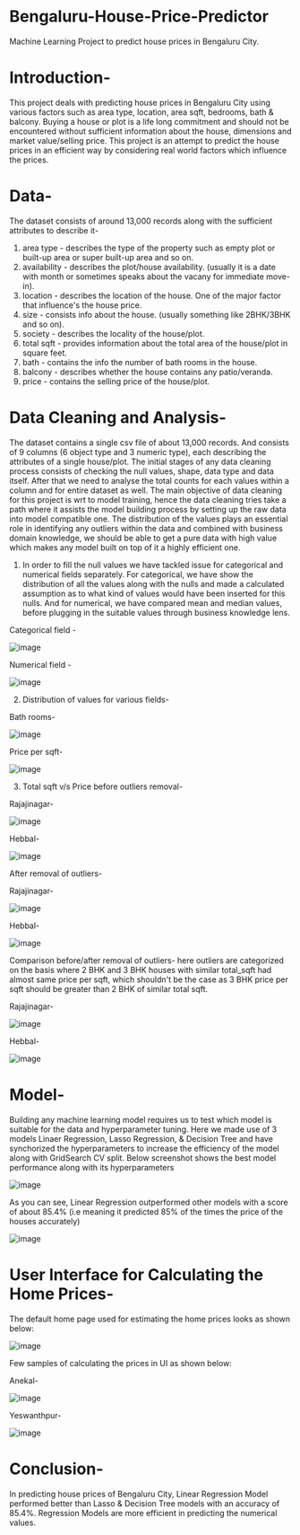 # Bengaluru-House-Price-Predictor
Machine Learning Project to predict house prices in Bengaluru City.

# Introduction-

This project deals with predicting house prices in Bengaluru City using various factors such as area type, location, area sqft, bedrooms, bath & balcony. Buying a house or plot is a life long commitment and should not be encountered without sufficient information about the house, dimensions and market value/selling price. This project is an attempt to predict the house prices in an efficient way by considering real world factors which influence the prices.

# Data-

The dataset consists of around 13,000 records along with the sufficient attributes to describe it-
1) area type - describes the type of the property such as empty plot or built-up area or super built-up area and so on.
2) availability - describes the plot/house availability. (usually it is a date with month or sometimes speaks about the vacany for immediate move-in).
3) location - describes the location of the house. One of the major factor that influence's the house price.
4) size - consists info about the house. (usually something like 2BHK/3BHK and so on).
5) society - describes the locality of the house/plot.
6) total sqft - provides information about the total area of the house/plot in square feet.
7) bath - contains the info the number of bath rooms in the house.
8) balcony - describes whether the house contains any patio/veranda.
9) price - contains the selling price of the house/plot.

# Data Cleaning and Analysis- 

The dataset contains a single csv file of about 13,000 records. And consists of 9 columns (6 object type and 3 numeric type), each describing the attributes of a single house/plot. The initial stages of any data cleaning process consists of checking the null values, shape, data type and data itself. After that we need to analyse the total counts for each values within a column and for entire dataset as well. The main objective of data cleaning for this project is wrt to model training, hence the data cleaning tries take a path where it assists the model building process by setting up the raw data into model compatible one.
The distribution of the values plays an essential role in identifying any outliers within the data and combined with business domain knowledge, we should be able to get a pure data with high value which makes any model built on top of it a highly efficient one.

1) In order to fill the null values we have tackled issue for categorical and numerical fields separately. For categorical, we have show the distribution of all the values along with the nulls and made a calculated assumption as to what kind of values would have been inserted for this nulls. And for numerical, we have compared mean and median values, before plugging in the suitable values through business knowledge lens.

  Categorical field -
  
  ![image](https://github.com/NaveenST/Bengaluru-House-Price-Predictor/blob/896e14360640766813cf5633ed733ca6677f5be6/Screenshots/Null%20values%20Distribution%20for%20Balcony.png)


  Numerical field -
  
  ![image](https://github.com/NaveenST/Bengaluru-House-Price-Predictor/blob/896e14360640766813cf5633ed733ca6677f5be6/Screenshots/Null%20values%20Distribution%20for%20bath%20rooms.png)
  
2) Distribution of values for various fields-

Bath rooms-

  ![image](https://github.com/NaveenST/Bengaluru-House-Price-Predictor/blob/1c203982de530a9e70523b21a6f80c980c389d6b/Screenshots/Distribution%20of%20Bath%20rooms.png)
  
Price per sqft-

  ![image](https://github.com/NaveenST/Bengaluru-House-Price-Predictor/blob/1c203982de530a9e70523b21a6f80c980c389d6b/Screenshots/Price%20per%20sqft%20distribution.png)
  
  
3) Total sqft v/s Price before outliers removal-

Rajajinagar-

  ![image](https://github.com/NaveenST/Bengaluru-House-Price-Predictor/blob/1c203982de530a9e70523b21a6f80c980c389d6b/Screenshots/Rajajinagar%20total_sqft%20vs%20price.png)
  
Hebbal-

  ![image](https://github.com/NaveenST/Bengaluru-House-Price-Predictor/blob/1c203982de530a9e70523b21a6f80c980c389d6b/Screenshots/Hebbal%20total_sqft%20vs%20price.png)
  
After removal of outliers-

Rajajinagar-

  ![image](https://github.com/NaveenST/Bengaluru-House-Price-Predictor/blob/1c203982de530a9e70523b21a6f80c980c389d6b/Screenshots/Rajajinagar%20total_sqft%20vs%20price(After%20removing%20outliers).png)
  
Hebbal-

  ![image](https://github.com/NaveenST/Bengaluru-House-Price-Predictor/blob/1c203982de530a9e70523b21a6f80c980c389d6b/Screenshots/Hebbal%20total_sqft%20vs%20price(After%20removing%20outliers).png)
  
  
Comparison before/after removal of outliers- here outliers are categorized on the basis where 2 BHK and 3 BHK houses with similar total_sqft had almost same price per sqft, which shouldn't be the case as 3 BHK price per sqft should be greater than 2 BHK of similar total sqft. 

Rajajinagar-

  ![image](https://github.com/NaveenST/Bengaluru-House-Price-Predictor/blob/219aeeb6f6650bd20da0e4ca0b327fadbc60c3c6/Screenshots/Rajajinagar%20compare.png)
  
  
Hebbal-

  ![image](https://github.com/NaveenST/Bengaluru-House-Price-Predictor/blob/219aeeb6f6650bd20da0e4ca0b327fadbc60c3c6/Screenshots/Hebbal%20compare.png)
  
  
  
# Model-

Building any machine learning model requires us to test which model is suitable for the data and hyperparameter tuning. Here we made use of 3 models Linaer Regression, Lasso Regression, & Decision Tree and have synchorized the hyperparameters to increase the efficiency of the model along with GridSearch CV split.
Below screenshot shows the best model performance along with its hyperparameters

  ![image](https://github.com/NaveenST/Bengaluru-House-Price-Predictor/blob/2f526164abe336e41aa0f7b17f27420a81c9c269/Screenshots/model%20scores.png)
  
As you can see, Linear Regression outperformed other models with a score of about 85.4% (i.e meaning it predicted 85% of the times the price of the houses accurately)


  ![image](https://github.com/NaveenST/Bengaluru-House-Price-Predictor/blob/2f526164abe336e41aa0f7b17f27420a81c9c269/Screenshots/Linear%20regression%20scores.png)


# User Interface for Calculating the Home Prices-

The default home page used for estimating the home prices looks as shown below:

  ![image](https://github.com/NaveenST/Bengaluru-House-Price-Predictor/blob/2ab2d3853ea6486560206e06fa0b5aa53fe3593e/Screenshots/Default.png)
  
Few samples of calculating the prices in UI as shown below:

Anekal-

  ![image](https://github.com/NaveenST/Bengaluru-House-Price-Predictor/blob/2ab2d3853ea6486560206e06fa0b5aa53fe3593e/Screenshots/Anekal%20Screenshot.png)
  
  
Yeswanthpur-

  ![image](https://github.com/NaveenST/Bengaluru-House-Price-Predictor/blob/2ab2d3853ea6486560206e06fa0b5aa53fe3593e/Screenshots/Yeswantpur%20Screenshot.png)
  
  
# Conclusion-

In predicting house prices of Bengaluru City, Linear Regression Model performed better than Lasso & Decision Tree models with an accuracy of 85.4%. Regression Models are more efficient in predicting the numerical values.
